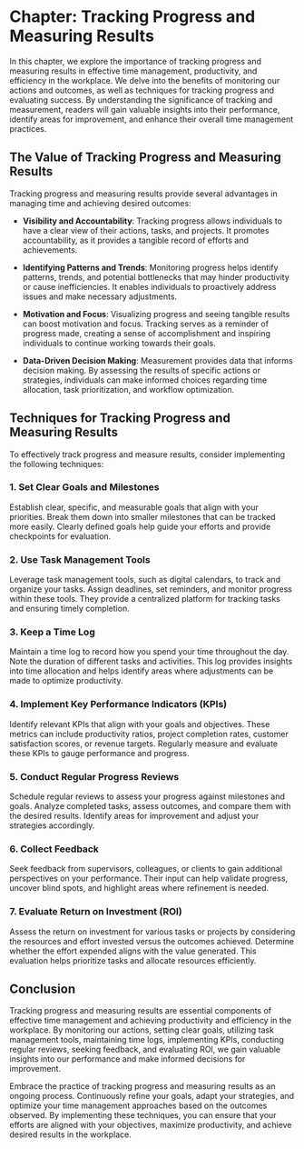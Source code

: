 Chapter: Tracking Progress and Measuring Results
================================================

In this chapter, we explore the importance of tracking progress and measuring results in effective time management, productivity, and efficiency in the workplace. We delve into the benefits of monitoring our actions and outcomes, as well as techniques for tracking progress and evaluating success. By understanding the significance of tracking and measurement, readers will gain valuable insights into their performance, identify areas for improvement, and enhance their overall time management practices.

The Value of Tracking Progress and Measuring Results
----------------------------------------------------

Tracking progress and measuring results provide several advantages in managing time and achieving desired outcomes:

* **Visibility and Accountability**: Tracking progress allows individuals to have a clear view of their actions, tasks, and projects. It promotes accountability, as it provides a tangible record of efforts and achievements.

* **Identifying Patterns and Trends**: Monitoring progress helps identify patterns, trends, and potential bottlenecks that may hinder productivity or cause inefficiencies. It enables individuals to proactively address issues and make necessary adjustments.

* **Motivation and Focus**: Visualizing progress and seeing tangible results can boost motivation and focus. Tracking serves as a reminder of progress made, creating a sense of accomplishment and inspiring individuals to continue working towards their goals.

* **Data-Driven Decision Making**: Measurement provides data that informs decision making. By assessing the results of specific actions or strategies, individuals can make informed choices regarding time allocation, task prioritization, and workflow optimization.

Techniques for Tracking Progress and Measuring Results
------------------------------------------------------

To effectively track progress and measure results, consider implementing the following techniques:

### 1. Set Clear Goals and Milestones

Establish clear, specific, and measurable goals that align with your priorities. Break them down into smaller milestones that can be tracked more easily. Clearly defined goals help guide your efforts and provide checkpoints for evaluation.

### 2. Use Task Management Tools

Leverage task management tools, such as digital calendars, to track and organize your tasks. Assign deadlines, set reminders, and monitor progress within these tools. They provide a centralized platform for tracking tasks and ensuring timely completion.

### 3. Keep a Time Log

Maintain a time log to record how you spend your time throughout the day. Note the duration of different tasks and activities. This log provides insights into time allocation and helps identify areas where adjustments can be made to optimize productivity.

### 4. Implement Key Performance Indicators (KPIs)

Identify relevant KPIs that align with your goals and objectives. These metrics can include productivity ratios, project completion rates, customer satisfaction scores, or revenue targets. Regularly measure and evaluate these KPIs to gauge performance and progress.

### 5. Conduct Regular Progress Reviews

Schedule regular reviews to assess your progress against milestones and goals. Analyze completed tasks, assess outcomes, and compare them with the desired results. Identify areas for improvement and adjust your strategies accordingly.

### 6. Collect Feedback

Seek feedback from supervisors, colleagues, or clients to gain additional perspectives on your performance. Their input can help validate progress, uncover blind spots, and highlight areas where refinement is needed.

### 7. Evaluate Return on Investment (ROI)

Assess the return on investment for various tasks or projects by considering the resources and effort invested versus the outcomes achieved. Determine whether the effort expended aligns with the value generated. This evaluation helps prioritize tasks and allocate resources efficiently.

Conclusion
----------

Tracking progress and measuring results are essential components of effective time management and achieving productivity and efficiency in the workplace. By monitoring our actions, setting clear goals, utilizing task management tools, maintaining time logs, implementing KPIs, conducting regular reviews, seeking feedback, and evaluating ROI, we gain valuable insights into our performance and make informed decisions for improvement.

Embrace the practice of tracking progress and measuring results as an ongoing process. Continuously refine your goals, adapt your strategies, and optimize your time management approaches based on the outcomes observed. By implementing these techniques, you can ensure that your efforts are aligned with your objectives, maximize productivity, and achieve desired results in the workplace.
